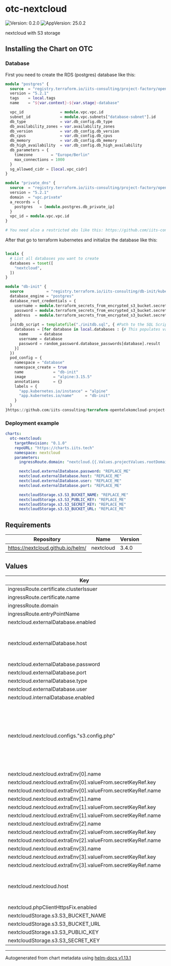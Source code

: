 # otc-nextcloud

![Version: 0.2.0](https://img.shields.io/badge/Version-0.2.0-informational?style=flat-square) ![AppVersion: 25.0.2](https://img.shields.io/badge/AppVersion-25.0.2-informational?style=flat-square)

nextcloud with S3 storage

## Installing the Chart on OTC

### Database

First you need to create the RDS (postgres) database like this:

```terraform
module "postgres" {
  source  = "registry.terraform.io/iits-consulting/project-factory/opentelekomcloud//modules/rds"
  version = "5.2.1"
  tags    = local.tags
  name    = "${var.context}-${var.stage}-database"

  vpc_id                = module.vpc.vpc.id
  subnet_id             = module.vpc.subnets["database-subnet"].id
  db_type               = var.db_config.db_type
  db_availability_zones = var.availability_zones
  db_version            = var.db_config.db_version
  db_cpus               = var.db_config.db_cpus
  db_memory             = var.db_config.db_memory
  db_high_availability  = var.db_config.db_high_availability
  db_parameters = {
    timezone        = "Europe/Berlin"
    max_connections = 1000
  }
  sg_allowed_cidr = [local.vpc_cidr]
}

module "private_dns" {
  source  = "registry.terraform.io/iits-consulting/project-factory/opentelekomcloud//modules/private_dns"
  version = "5.2.1"
  domain  = "vpc.private"
  a_records = {
    postgres   = [module.postgres.db_private_ip]
  }
  vpc_id = module.vpc.vpc.id
}

# You need also a restricted obs like this: https://github.com/iits-consulting/terraform-opentelekomcloud-project-factory/tree/master/modules/obs_restricted

```

After that go to terraform kubernetes and initialize the database like this:

```terraform

locals {
  # List all databases you want to create
  databases = toset([
    "nextcloud",
  ])
}

module "db-init" {
  source          = "registry.terraform.io/iits-consulting/db-init/kubernetes"
  database_engine = "postgres"
  database_root_credentials = {
    username = module.terraform_secrets_from_encrypted_s3_bucket.secrets["postgres_root_username"]
    password = module.terraform_secrets_from_encrypted_s3_bucket.secrets["postgres_root_password"]
    address  = module.terraform_secrets_from_encrypted_s3_bucket.secrets["postgres_addr"]
  }
  initdb_script = templatefile("./initdb.sql", { #Path to the SQL Script
    databases = [for database in local.databases : {# This populates variables set inside the initdb.sql script
      name     = database
      username = database
      password = random_password.database_passwords[database].result
    }]
  })
  pod_config = {
    namespace = "database"
    namespace_create = true
    name             = "db-init"
    image            = "alpine:3.15.5"
    annotations      = {}
    labels = {
      "app.kubernetes.io/instance" = "alpine"
      "app.kubernetes.io/name"     = "db-init"
    }
  }
}https://github.com/iits-consulting/terraform-opentelekomcloud-project-factory/tree/master/modules/obs_restricted

```

### Deployment example

```yaml
charts:
  otc-nextcloud:
    targetRevision: "0.1.0"
    repoURL: "https://charts.iits.tech"
    namespace: nextcloud
    parameters:
      ingressRoute.domain: "nextcloud.{{.Values.projectValues.rootDomain}}"

      nextcloud.externalDatabase.password: "REPLACE_ME"
      nextcloud.externalDatabase.host: "REPLACE_ME"
      nextcloud.externalDatabase.user: "REPLACE_ME"
      nextcloud.externalDatabase.port: "REPLACE_ME"

      nextcloudStorage.s3.S3_BUCKET_NAME: "REPLACE_ME"
      nextcloudStorage.s3.S3_PUBLIC_KEY: "REPLACE_ME"
      nextcloudStorage.s3.S3_SECRET_KEY: "REPLACE_ME"
      nextcloudStorage.s3.S3_BUCKET_URL: "REPLACE_ME"

```

## Requirements

| Repository | Name | Version |
|------------|------|---------|
| https://nextcloud.github.io/helm/ | nextcloud | 3.4.0 |

## Values

| Key | Type | Default | Description |
|-----|------|---------|-------------|
| ingressRoute.certificate.clusterIssuer | string | `"letsencrypt"` |  |
| ingressRoute.certificate.name | string | `"nextcloud-cert"` |  |
| ingressRoute.domain | string | `"my-domain.com"` |  |
| ingressRoute.entryPointName | string | `"websecure"` |  |
| nextcloud.externalDatabase.enabled | bool | `true` |  |
| nextcloud.externalDatabase.host | string | `"REPLACE_ME"` | Required, replace it with your host address |
| nextcloud.externalDatabase.password | string | `"REPLACE_ME"` | Required |
| nextcloud.externalDatabase.port | string | `"REPLACE_ME"` | Required |
| nextcloud.externalDatabase.type | string | `"postgresql"` |  |
| nextcloud.externalDatabase.user | string | `"REPLACE_ME"` | Required |
| nextcloud.internalDatabase.enabled | bool | `false` |  |
| nextcloud.nextcloud.configs."s3.config.php" | string | `"<?php\n$CONFIG = array (\n  'objectstore' => array(\n    'class' => '\\\\OC\\\\Files\\\\ObjectStore\\\\S3',\n    'arguments' => array(\n      'bucket'         => getenv('S3_BUCKET_NAME'),\n      'autocreate'     => true,\n      'key'            => getenv('S3_PUBLIC_KEY'),\n      'secret'         => getenv('S3_SECRET_KEY'),\n      'hostname'       => getenv('S3_BUCKET_URL'),\n      'use_ssl'        => true,\n      'use_path_style' => true,\n    )\n  )\n);"` |  |
| nextcloud.nextcloud.extraEnv[0].name | string | `"S3_BUCKET_NAME"` |  |
| nextcloud.nextcloud.extraEnv[0].valueFrom.secretKeyRef.key | string | `"S3_BUCKET_NAME"` |  |
| nextcloud.nextcloud.extraEnv[0].valueFrom.secretKeyRef.name | string | `"nextcloud-storage-secrets"` |  |
| nextcloud.nextcloud.extraEnv[1].name | string | `"S3_PUBLIC_KEY"` |  |
| nextcloud.nextcloud.extraEnv[1].valueFrom.secretKeyRef.key | string | `"S3_PUBLIC_KEY"` |  |
| nextcloud.nextcloud.extraEnv[1].valueFrom.secretKeyRef.name | string | `"nextcloud-storage-secrets"` |  |
| nextcloud.nextcloud.extraEnv[2].name | string | `"S3_SECRET_KEY"` |  |
| nextcloud.nextcloud.extraEnv[2].valueFrom.secretKeyRef.key | string | `"S3_SECRET_KEY"` |  |
| nextcloud.nextcloud.extraEnv[2].valueFrom.secretKeyRef.name | string | `"nextcloud-storage-secrets"` |  |
| nextcloud.nextcloud.extraEnv[3].name | string | `"S3_BUCKET_URL"` |  |
| nextcloud.nextcloud.extraEnv[3].valueFrom.secretKeyRef.key | string | `"S3_BUCKET_URL"` |  |
| nextcloud.nextcloud.extraEnv[3].valueFrom.secretKeyRef.name | string | `"nextcloud-storage-secrets"` |  |
| nextcloud.nextcloud.host | string | `"REPLACE_ME"` | Required, replace it with your host address |
| nextcloud.phpClientHttpsFix.enabled | bool | `true` |  |
| nextcloudStorage.s3.S3_BUCKET_NAME | string | `"REPLACE_ME"` | Required |
| nextcloudStorage.s3.S3_BUCKET_URL | string | `"REPLACE_ME"` | Required |
| nextcloudStorage.s3.S3_PUBLIC_KEY | string | `"REPLACE_ME"` | Required |
| nextcloudStorage.s3.S3_SECRET_KEY | string | `"REPLACE_ME"` | Required |

----------------------------------------------
Autogenerated from chart metadata using [helm-docs v1.13.1](https://github.com/norwoodj/helm-docs/releases/v1.13.1)
